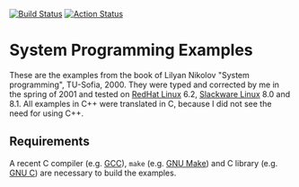 [![Build Status](https://travis-ci.com/gdsotirov/sys_prog.svg?branch=master)](https://travis-ci.com/gdsotirov/sys_prog)
[![Action Status](https://github.com/gdsotirov/sys_prog/workflows/C/C++%20CI/badge.svg)](https://github.com/gdsotirov/sys_prog/actions?query=workflow%3A%22C%2FC%2B%2B+CI%22)

# System Programming Examples

These are the examples from the book of Lilyan Nikolov "System programming",
TU-Sofia, 2000. They were typed and corrected by me in the spring of 2001 and
tested on [RedHat Linux](https://en.wikipedia.org/wiki/Red_Hat_Linux) 6.2,
[Slackware Linux](http://www.slackware.com/) 8.0 and 8.1. All examples in C++
were translated in C, because I did not see the need for using C++.

## Requirements

A recent C compiler (e.g. [GCC](https://gcc.gnu.org/)), `make` (e.g.
[GNU Make](https://www.gnu.org/software/make/)) and C library (e.g.
[GNU C](https://www.gnu.org/software/libc/)) are necessary to build the
examples.


